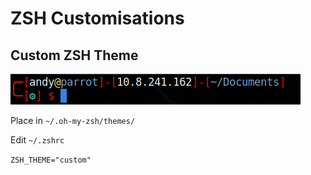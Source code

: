# ZSH Customisations

## Custom ZSH Theme

![image](./images/prompt.png)

Place in `~/.oh-my-zsh/themes/`

Edit `~/.zshrc`

`ZSH_THEME="custom"`
